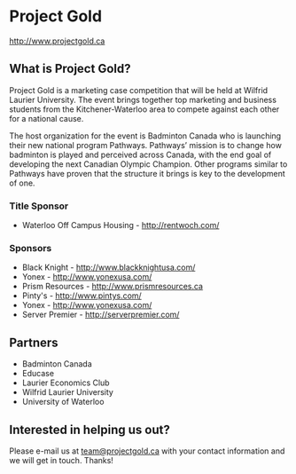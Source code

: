 # Project Gold

http://www.projectgold.ca

## What is Project Gold?

Project Gold is a marketing case competition that will be held at Wilfrid Laurier University. The event brings together top marketing and business students from the Kitchener-Waterloo area to compete against each other for a national cause.

The host organization for the event is Badminton Canada who is launching their new national program Pathways. Pathways’ mission is to change how badminton is played and perceived across Canada, with the end goal of developing the next Canadian Olympic Champion. Other programs similar to Pathways have proven that the structure it brings is key to the development of one.

### Title Sponsor

- Waterloo Off Campus Housing - http://rentwoch.com/

### Sponsors

- Black Knight - http://www.blackknightusa.com/
- Yonex - http://www.yonexusa.com/
- Prism Resources - http://www.prismresources.ca
- Pinty's - http://www.pintys.com/
- Yonex - http://www.yonexusa.com/
- Server Premier - http://serverpremier.com/

## Partners

- Badminton Canada
- Educase
- Laurier Economics Club
- Wilfrid Laurier University
- University of Waterloo

## Interested in helping us out?

Please e-mail us at team@projectgold.ca with your contact information and we will get in touch. Thanks!
